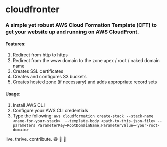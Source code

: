 # cloudfronter
### A simple yet robust AWS Cloud Formation Template (CFT) to get your website up and running on AWS CloudFront.

#### Features:

1. Redirect from http to https
2. Redirect from the www domain to the zone apex / root / naked domain name
3. Creates SSL certificates
5. Creates and configures S3 buckets
6. Creates hosted zone (if necessary) and adds appropriate record sets

#### Usage:

1. Install AWS CLI
2. Configure your AWS CLI credentials
3. Type the following: ```aws cloudformation create-stack --stack-name <name-for-your-stack>  --template-body <path-to-this-json-file> --parameters ParameterKey=RootDomainName,ParameterValue=<your-root-domain>```


live. thrive. contribute.
:smile: :muscle: :rocket:
